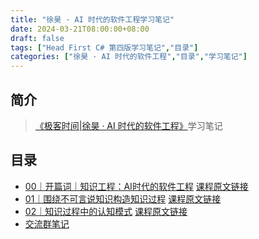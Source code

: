 ```yaml
---
title: "徐昊 · AI 时代的软件工程学习笔记"
date: 2024-03-21T08:00:00+08:00
draft: false
tags: ["Head First C# 第四版学习笔记","目录"]
categories: ["徐昊 · AI 时代的软件工程","目录","学习笔记"]
---
```


## 简介

> [《极客时间|徐昊 · AI 时代的软件工程》](http://gk.link/a/12j1a)学习笔记

## 目录

- [00｜开篇词｜知识工程：AI时代的软件工程](../00) [课程原文链接](http://gk.link/a/12j2s)
- [01｜围绕不可言说知识构造知识过程](../01) [课程原文链接](http://gk.link/a/12j6C)
- [02｜知识过程中的认知模式](../02) [课程原文链接](http://gk.link/a/12jr2)
- [交流群笔记](../wq)